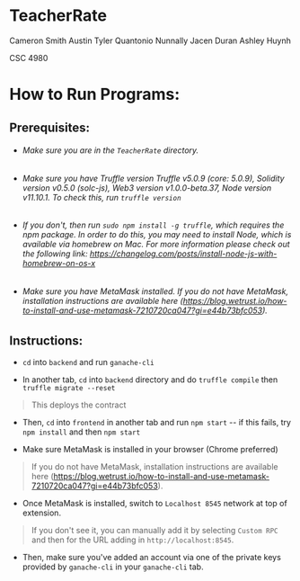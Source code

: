 # TeacherRate
Cameron Smith
Austin Tyler
Quantonio Nunnally
Jacen Duran
Ashley Huynh

CSC 4980

# How to Run Programs:

## Prerequisites:
* ###### Make sure you are in the `TeacherRate` directory.

* ###### Make sure you have Truffle version Truffle v5.0.9 (core: 5.0.9), Solidity version v0.5.0 (solc-js), Web3 version v1.0.0-beta.37, Node version v11.10.1. To check this, run `truffle version`

* ###### If you don't, then run `sudo npm install -g truffle`, which requires the npm package. In order to do this, you may need to install Node, which is available via homebrew on Mac. For more information please check out the following link: https://changelog.com/posts/install-node-js-with-homebrew-on-os-x 

* ###### Make sure you have MetaMask installed. If you do not have MetaMask, installation instructions are available here (https://blog.wetrust.io/how-to-install-and-use-metamask-7210720ca047?gi=e44b73bfc053).

## Instructions:
* `cd` into `backend` and run `ganache-cli`

* In another tab, `cd` into `backend` directory and do `truffle compile` then `truffle migrate --reset`
> This deploys the contract 

* Then, `cd` into `frontend` in another tab and run `npm start` -- if this fails, try `npm install` and then `npm start`

* Make sure MetaMask is installed in your browser (Chrome preferred)
> If you do not have MetaMask, installation instructions are available here (https://blog.wetrust.io/how-to-install-and-use-metamask-7210720ca047?gi=e44b73bfc053).

* Once MetaMask is installed, switch to `Localhost 8545` network at top of extension. 
> If you don't see it, you can manually add it by selecting `Custom RPC` and then for the URL adding in `http://localhost:8545`.

* Then, make sure you've added an account via one of the private keys provided by `ganache-cli` in your `ganache-cli` tab. 

